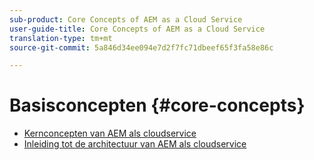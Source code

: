 ```yaml
---
sub-product: Core Concepts of AEM as a Cloud Service
user-guide-title: Core Concepts of AEM as a Cloud Service
translation-type: tm+mt
source-git-commit: 5a846d34ee094e7d2f7fc71dbeef65f3fa58e86c

---
```



# Basisconcepten {#core-concepts}

+ [Kernconcepten van AEM als cloudservice](/help/core-concepts/home.md)
+ [Inleiding tot de architectuur van AEM als cloudservice](architecture.md)